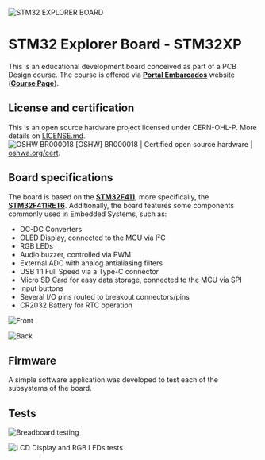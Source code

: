 ![STM32 EXPLORER BOARD](./DOC/IMG/STM32-EXPLORER-BOARD.png)

# STM32 Explorer Board - STM32XP
  
This is an educational development board conceived as part of a PCB Design course. The course is offered via [**Portal Embarcados**](https://embarcados.com.br/) website ([**Course Page**](https://cursos.embarcados.com.br/cursos/projeto-de-pcb-para-sistemas-embarcados/)).

## License and certification
This is an open source hardware project licensed under CERN-OHL-P. More details on [LICENSE.md](./LICENSE.md).  
![OSHW BR000018](./DOC/IMG/certification-mark-BR000018-wide.png)
[OSHW] BR000018 | Certified open source hardware | [oshwa.org/cert](https://certification.oshwa.org/br000018.html).

## Board specifications

The board is based on the [**STM32F411**](https://www.st.com/en/microcontrollers-microprocessors/stm32f411.html), more specifically, the [**STM32F411RET6**](https://www.st.com/en/microcontrollers-microprocessors/stm32f411re.html).
Additionally, the board features some components commonly used in Embedded Systems, such as:
- DC-DC Converters
- OLED Display, connected to the MCU via I²C
- RGB LEDs
- Audio buzzer, controlled via PWM
- External ADC with analog antialiasing filters
- USB 1.1 Full Speed via a Type-C connector
- Micro SD Card for easy data storage, connected to the MCU via SPI
- Input buttons
- Several I/O pins routed to breakout connectors/pins
- CR2032 Battery for RTC operation

![Front](./DOC/IMG/STM32XP-FRONT.png)

![Back](./DOC/IMG/STM32XP-BACK.png)
  
## Firmware

A simple software application was developed to test each of the subsystems of the board.

## Tests

![Breadboard testing](./DOC/IMG/STM32XP-BREADBOARD.png)

![LCD Display and RGB LEDs tests](./DOC/IMG/STM32XP-DISPLAY-AND-LEDs-TEST.png)
